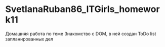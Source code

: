 # SvetlanaRuban86_ITGirls_homework11
Домашняя работа по теме Знакомство с DOM, в ней создан ToDo  list запланированных дел
